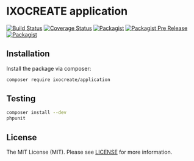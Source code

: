 # IXOCREATE application

[![Build Status](https://travis-ci.com/ixocreate/application.svg?branch=master)](https://travis-ci.com/ixocreate/application)
[![Coverage Status](https://coveralls.io/repos/github/ixocreate/application/badge.svg?branch=develop)](https://coveralls.io/github/ixocreate/application?branch=develop)
[![Packagist](https://img.shields.io/packagist/v/ixocreate/application.svg)](https://packagist.org/packages/ixocreate/application)
[![Packagist Pre Release](https://img.shields.io/packagist/vpre/ixocreate/application.svg)](https://packagist.org/packages/ixocreate/application)
[![Packagist](https://img.shields.io/packagist/l/ixocreate/application.svg)](https://packagist.org/packages/ixocreate/application)

## Installation

Install the package via composer:

```sh
composer require ixocreate/application
```

## Testing

```sh
composer install --dev
phpunit
```

## License

The MIT License (MIT). Please see [LICENSE](LICENSE) for more information.
